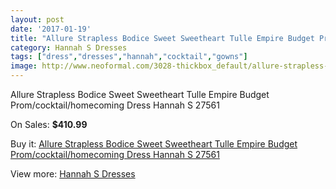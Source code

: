 ```yaml
---
layout: post
date: '2017-01-19'
title: "Allure Strapless Bodice Sweet Sweetheart Tulle Empire Budget Prom/cocktail/homecoming Dress Hannah S 27561"
category: Hannah S Dresses
tags: ["dress","dresses","hannah","cocktail","gowns"]
image: http://www.neoformal.com/3028-thickbox_default/allure-strapless-bodice-sweet-sweetheart-tulle-empire-budget-prom-cocktail-homecoming-dress-hannah-s-27561.jpg
---
```

Allure Strapless Bodice Sweet Sweetheart Tulle Empire Budget Prom/cocktail/homecoming Dress Hannah S 27561

On Sales: **$410.99**
<a href="https://www.neoformal.com/en/hannah-s-dresses/1128-allure-strapless-bodice-sweet-sweetheart-tulle-empire-budget-prom-cocktail-homecoming-dress-hannah-s-27561.html"><amp-img layout="responsive" width="600" height="600" src="//www.neoformal.com/3028-thickbox_default/allure-strapless-bodice-sweet-sweetheart-tulle-empire-budget-prom-cocktail-homecoming-dress-hannah-s-27561.jpg" alt="Allure Strapless Bodice Sweet Sweetheart Tulle Empire Budget Prom/cocktail/homecoming Dress Hannah S 27561 0" /></a>
<a href="https://www.neoformal.com/en/hannah-s-dresses/1128-allure-strapless-bodice-sweet-sweetheart-tulle-empire-budget-prom-cocktail-homecoming-dress-hannah-s-27561.html"><amp-img layout="responsive" width="600" height="600" src="//www.neoformal.com/3029-thickbox_default/allure-strapless-bodice-sweet-sweetheart-tulle-empire-budget-prom-cocktail-homecoming-dress-hannah-s-27561.jpg" alt="Allure Strapless Bodice Sweet Sweetheart Tulle Empire Budget Prom/cocktail/homecoming Dress Hannah S 27561 1" /></a>

Buy it: [Allure Strapless Bodice Sweet Sweetheart Tulle Empire Budget Prom/cocktail/homecoming Dress Hannah S 27561](https://www.neoformal.com/en/hannah-s-dresses/1128-allure-strapless-bodice-sweet-sweetheart-tulle-empire-budget-prom-cocktail-homecoming-dress-hannah-s-27561.html "Allure Strapless Bodice Sweet Sweetheart Tulle Empire Budget Prom/cocktail/homecoming Dress Hannah S 27561")

View more: [Hannah S Dresses](https://www.neoformal.com/en/12-hannah-s-dresses "Hannah S Dresses")